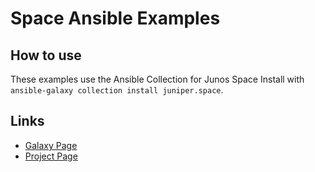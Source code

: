 # Space Ansible Examples

## How to use
These examples use the Ansible Collection for Junos Space
Install with `ansible-galaxy collection install juniper.space`.

## Links

- [Galaxy Page](https://galaxy.ansible.com/juniper/space)
- [Project Page](https://github.com/Juniper/space-ansible-collection)